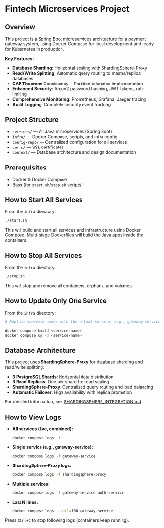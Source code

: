 # Fintech Microservices Project

## Overview
This project is a Spring Boot microservices architecture for a payment gateway system, using Docker Compose for local development and ready for Kubernetes in production.

**Key Features:**
- **Database Sharding**: Horizontal scaling with ShardingSphere-Proxy
- **Read/Write Splitting**: Automatic query routing to master/replica databases
- **CAP Theorem**: Consistency + Partition tolerance implementation
- **Enhanced Security**: Argon2 password hashing, JWT tokens, rate limiting
- **Comprehensive Monitoring**: Prometheus, Grafana, Jaeger tracing
- **Audit Logging**: Complete security event tracking

## Project Structure
- `services/` — All Java microservices (Spring Boot)
- `infra/` — Docker Compose, scripts, and infra config
- `config-repo/` — Centralized configuration for all services
- `certs/` — SSL certificates
- `context/` — Database architecture and design documentation

## Prerequisites
- Docker & Docker Compose
- Bash (for `start.sh`/`stop.sh` scripts)

## How to Start All Services
From the `infra` directory:
```bash
./start.sh
```
This will build and start all services and infrastructure using Docker Compose. Multi-stage Dockerfiles will build the Java apps inside the containers.

## How to Stop All Services
From the `infra` directory:
```bash
./stop.sh
```
This will stop and remove all containers, orphans, and volumes.

## How to Update Only One Service
From the `infra` directory:
```bash
# Replace <service-name> with the actual service, e.g., gateway-service

docker compose build <service-name>
docker compose up -d <service-name>
```

## Database Architecture
This project uses **ShardingSphere-Proxy** for database sharding and read/write splitting:

- **3 PostgreSQL Shards**: Horizontal data distribution
- **3 Read Replicas**: One per shard for read scaling
- **ShardingSphere-Proxy**: Centralized query routing and load balancing
- **Automatic Failover**: High availability with replica promotion

For detailed information, see [SHARDINGSPHERE_INTEGRATION.md](SHARDINGSPHERE_INTEGRATION.md)

## How to View Logs
- **All services (live, combined):**
  ```bash
  docker compose logs -f
  ```
- **Single service (e.g., gateway-service):**
  ```bash
  docker compose logs -f gateway-service
  ```
- **ShardingSphere-Proxy logs:**
  ```bash
  docker compose logs -f shardingsphere-proxy
  ```
- **Multiple services:**
  ```bash
  docker compose logs -f gateway-service auth-service
  ```
- **Last N lines:**
  ```bash
  docker compose logs --tail=100 gateway-service
  ```

Press `Ctrl+C` to stop following logs (containers keep running).